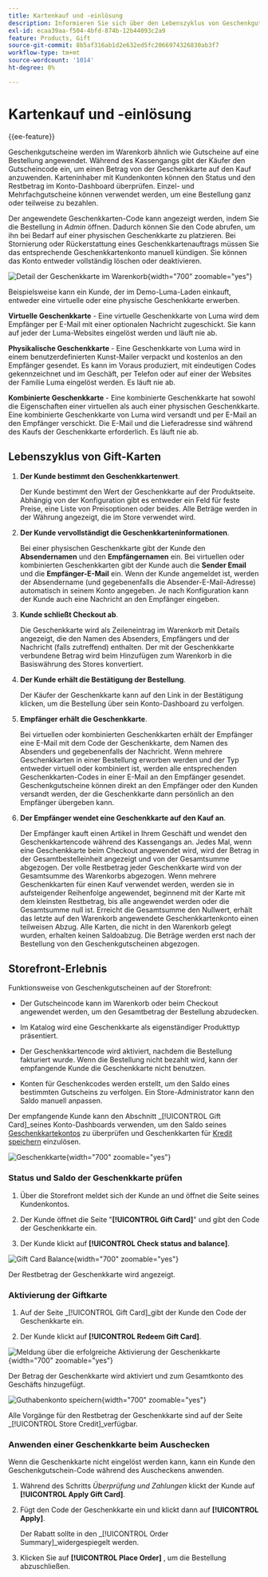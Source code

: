 ```yaml
---
title: Kartenkauf und -einlösung
description: Informieren Sie sich über den Lebenszyklus von Geschenkgutscheinen, die Sie in Ihrem Shop-Katalog einkaufen oder einlösen können.
exl-id: ecaa39aa-f504-4bfd-874b-12b44093c2a9
feature: Products, Gift
source-git-commit: 8b5af316ab1d2e632ed5fc2066974326830ab3f7
workflow-type: tm+mt
source-wordcount: '1014'
ht-degree: 0%

---
```


# Kartenkauf und -einlösung

{{ee-feature}}

Geschenkgutscheine werden im Warenkorb ähnlich wie Gutscheine auf eine Bestellung angewendet. Während des Kassengangs gibt der Käufer den Gutscheincode ein, um einen Betrag von der Geschenkkarte auf den Kauf anzuwenden. Karteninhaber mit Kundenkonten können den Status und den Restbetrag im Konto-Dashboard überprüfen. Einzel- und Mehrfachgutscheine können verwendet werden, um eine Bestellung ganz oder teilweise zu bezahlen.

Der angewendete Geschenkkarten-Code kann angezeigt werden, indem Sie die Bestellung in _Admin_ öffnen. Dadurch können Sie den Code abrufen, um ihn bei Bedarf auf einer physischen Geschenkkarte zu platzieren. Bei Stornierung oder Rückerstattung eines Geschenkkartenauftrags müssen Sie das entsprechende Geschenkkartenkonto manuell kündigen. Sie können das Konto entweder vollständig löschen oder deaktivieren.

![Detail der Geschenkkarte im Warenkorb](./assets/storefront-gift-card-order-customer-account.png){width="700" zoomable="yes"}

Beispielsweise kann ein Kunde, der im Demo-Luma-Laden einkauft, entweder eine virtuelle oder eine physische Geschenkkarte erwerben.

**Virtuelle Geschenkkarte** - Eine virtuelle Geschenkkarte von Luma wird dem Empfänger per E-Mail mit einer optionalen Nachricht zugeschickt. Sie kann auf jeder der Luma-Websites eingelöst werden und läuft nie ab.

**Physikalische Geschenkkarte** - Eine Geschenkkarte von Luma wird in einem benutzerdefinierten Kunst-Mailer verpackt und kostenlos an den Empfänger gesendet. Es kann im Voraus produziert, mit eindeutigen Codes gekennzeichnet und im Geschäft, per Telefon oder auf einer der Websites der Familie Luma eingelöst werden. Es läuft nie ab.

**Kombinierte Geschenkkarte** - Eine kombinierte Geschenkkarte hat sowohl die Eigenschaften einer virtuellen als auch einer physischen Geschenkkarte. Eine kombinierte Geschenkkarte von Luma wird versandt und per E-Mail an den Empfänger verschickt. Die E-Mail und die Lieferadresse sind während des Kaufs der Geschenkkarte erforderlich. Es läuft nie ab.

## Lebenszyklus von Gift-Karten

1. **Der Kunde bestimmt den Geschenkkartenwert**.

   Der Kunde bestimmt den Wert der Geschenkkarte auf der Produktseite. Abhängig von der Konfiguration gibt es entweder ein Feld für feste Preise, eine Liste von Preisoptionen oder beides. Alle Beträge werden in der Währung angezeigt, die im Store verwendet wird.

1. **Der Kunde vervollständigt die Geschenkkarteninformationen**.

   Bei einer physischen Geschenkkarte gibt der Kunde den **Absendernamen** und den **Empfängernamen** ein. Bei virtuellen oder kombinierten Geschenkkarten gibt der Kunde auch die **Sender Email** und die **Empfänger-E-Mail** ein. Wenn der Kunde angemeldet ist, werden der Absendername (und gegebenenfalls die Absender-E-Mail-Adresse) automatisch in seinem Konto angegeben. Je nach Konfiguration kann der Kunde auch eine Nachricht an den Empfänger eingeben.

1. **Kunde schließt Checkout ab**.

   Die Geschenkkarte wird als Zeileneintrag im Warenkorb mit Details angezeigt, die den Namen des Absenders, Empfängers und der Nachricht (falls zutreffend) enthalten. Der mit der Geschenkkarte verbundene Betrag wird beim Hinzufügen zum Warenkorb in die Basiswährung des Stores konvertiert.

1. **Der Kunde erhält die Bestätigung der Bestellung**.

   Der Käufer der Geschenkkarte kann auf den Link in der Bestätigung klicken, um die Bestellung über sein Konto-Dashboard zu verfolgen.

1. **Empfänger erhält die Geschenkkarte**.

   Bei virtuellen oder kombinierten Geschenkkarten erhält der Empfänger eine E-Mail mit dem Code der Geschenkkarte, dem Namen des Absenders und gegebenenfalls der Nachricht. Wenn mehrere Geschenkkarten in einer Bestellung erworben werden und der Typ entweder virtuell oder kombiniert ist, werden alle entsprechenden Geschenkkarten-Codes in einer E-Mail an den Empfänger gesendet. Geschenkgutscheine können direkt an den Empfänger oder den Kunden versandt werden, der die Geschenkkarte dann persönlich an den Empfänger übergeben kann.

1. **Der Empfänger wendet eine Geschenkkarte auf den Kauf an**.

   Der Empfänger kauft einen Artikel in Ihrem Geschäft und wendet den Geschenkkartencode während des Kassengangs an. Jedes Mal, wenn eine Geschenkkarte beim Checkout angewendet wird, wird der Betrag in der Gesamtbestelleinheit angezeigt und von der Gesamtsumme abgezogen. Der volle Restbetrag jeder Geschenkkarte wird von der Gesamtsumme des Warenkorbs abgezogen. Wenn mehrere Geschenkkarten für einen Kauf verwendet werden, werden sie in aufsteigender Reihenfolge angewendet, beginnend mit der Karte mit dem kleinsten Restbetrag, bis alle angewendet werden oder die Gesamtsumme null ist. Erreicht die Gesamtsumme den Nullwert, erhält das letzte auf den Warenkorb angewendete Geschenkkartenkonto einen teilweisen Abzug. Alle Karten, die nicht in den Warenkorb gelegt wurden, erhalten keinen Saldoabzug. Die Beträge werden erst nach der Bestellung von den Geschenkgutscheinen abgezogen.

## Storefront-Erlebnis

Funktionsweise von Geschenkgutscheinen auf der Storefront:

- Der Gutscheincode kann im Warenkorb oder beim Checkout angewendet werden, um den Gesamtbetrag der Bestellung abzudecken.

- Im Katalog wird eine Geschenkkarte als eigenständiger Produkttyp präsentiert.

- Der Geschenkkartencode wird aktiviert, nachdem die Bestellung fakturiert wurde. Wenn die Bestellung nicht bezahlt wird, kann der empfangende Kunde die Geschenkkarte nicht benutzen.

- Konten für Geschenkcodes werden erstellt, um den Saldo eines bestimmten Gutscheins zu verfolgen. Ein Store-Administrator kann den Saldo manuell anpassen.

Der empfangende Kunde kann den Abschnitt _[!UICONTROL Gift Card]_seines Konto-Dashboards verwenden, um den Saldo seines [Geschenkkartekontos](product-gift-card-accounts.md) zu überprüfen und Geschenkkarten für [Kredit speichern](../customers/store-credit-using.md) einzulösen.

![Geschenkkarte](./assets/account-dashboard-gift-card.png){width="700" zoomable="yes"}

### Status und Saldo der Geschenkkarte prüfen

1. Über die Storefront meldet sich der Kunde an und öffnet die Seite seines Kundenkontos.

1. Der Kunde öffnet die Seite &quot;**[!UICONTROL Gift Card]**&quot; und gibt den Code der Geschenkkarte ein.

1. Der Kunde klickt auf **[!UICONTROL Check status and balance]**.

![Gift Card Balance](./assets/gift-balance.png){width="700" zoomable="yes"}

Der Restbetrag der Geschenkkarte wird angezeigt.

### Aktivierung der Giftkarte

1. Auf der Seite _[!UICONTROL Gift Card]_gibt der Kunde den Code der Geschenkkarte ein.

1. Der Kunde klickt auf **[!UICONTROL Redeem Gift Card]**.

![Meldung über die erfolgreiche Aktivierung der Geschenkkarte](./assets/gift-redeemed-balance.png){width="700" zoomable="yes"}

Der Betrag der Geschenkkarte wird aktiviert und zum Gesamtkonto des Geschäfts hinzugefügt.

![Guthabenkonto speichern](./assets/store-credit.png){width="700" zoomable="yes"}

Alle Vorgänge für den Restbetrag der Geschenkkarte sind auf der Seite _[!UICONTROL Store Credit]_verfügbar.

### Anwenden einer Geschenkkarte beim Auschecken

Wenn die Geschenkkarte nicht eingelöst werden kann, kann ein Kunde den Geschenkgutschein-Code während des Auscheckens anwenden.

1. Während des Schritts _Überprüfung und Zahlungen_ klickt der Kunde auf **[!UICONTROL Apply Gift Card]**.

1. Fügt den Code der Geschenkkarte ein und klickt dann auf **[!UICONTROL Apply]**.

   Der Rabatt sollte in den _[!UICONTROL Order Summary]_widergespiegelt werden.

1. Klicken Sie auf **[!UICONTROL Place Order]** , um die Bestellung abzuschließen.
